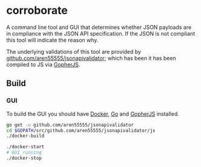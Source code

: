 # corroborate

A command line tool and GUI that determines whether JSON payloads are in compliance with the JSON API specification. If the JSON is not compliant this tool will indicate the reason why.

The underlying validations of this tool are provided by [github.com/aren55555/jsonapivalidator](https://github.com/aren55555/jsonapivalidator); which has been it has been compiled to JS via [GopherJS](https://gopherjs.github.io/).

## Build

### GUI

To build the GUI you should have [Docker](https://www.docker.com/), [Go](https://golang.org/) and [GopherJS](https://gopherjs.github.io/) installed.

```bash
go get -u github.com/aren55555/jsonapivalidator
cd $GOPATH/src/github.com/aren55555/jsonapivalidator/js
./docker-build

./docker-start
# GUI running
./docker-stop
```
